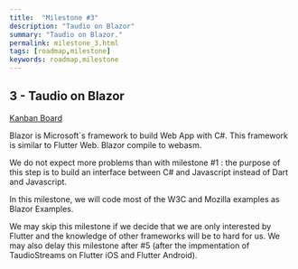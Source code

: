```yaml
---
title:  "Milestone #3"
description: "Taudio on Blazor"
summary: "Taudio on Blazor."
permalink: milestone_3.html
tags: [roadmap,milestone]
keywords: roadmap,milestone
---
```


## 3 - Taudio on Blazor

[Kanban Board](https://github.com/Canardoux/taudio/projects/4)

Blazor is Microsoft`s framework to build Web App with C#.
This framework is similar to Flutter Web.
Blazor compile to webasm.

We do not expect more problems than with milestone #1 : the purpose of this step is to build an interface
between C# and Javascript instead of Dart and Javascript.

In this milestone, we will code most of the W3C and Mozilla examples as Blazor Examples.

We may skip this milestone if we decide that we are only interested by Flutter and the knowledge of other frameworks will be to hard for us.
We may also delay this milestone after #5 (after the impmentation of TaudioStreams on Flutter iOS and Flutter Android).

